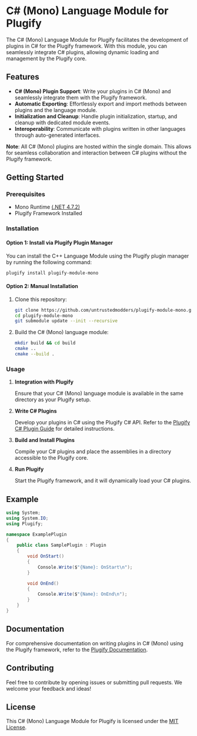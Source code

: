 # C# (Mono) Language Module for Plugify

The C# (Mono) Language Module for Plugify facilitates the development of plugins in C# for the Plugify framework. With this module, you can seamlessly integrate C# plugins, allowing dynamic loading and management by the Plugify core.

## Features

- **C# (Mono) Plugin Support**: Write your plugins in C# (Mono) and seamlessly integrate them with the Plugify framework.
- **Automatic Exporting**: Effortlessly export and import methods between plugins and the language module.
- **Initialization and Cleanup**: Handle plugin initialization, startup, and cleanup with dedicated module events.
- **Interoperability**: Communicate with plugins written in other languages through auto-generated interfaces.

**Note**: All C# (Mono) plugins are hosted within the single domain. This allows for seamless collaboration and interaction between C# plugins without the Plugify framework.

## Getting Started

### Prerequisites

- Mono Runtime [(.NET 4.7.2)](https://www.mono-project.com/docs/about-mono/compatibility/)
- Plugify Framework Installed

### Installation

#### Option 1: Install via Plugify Plugin Manager

You can install the C++ Language Module using the Plugify plugin manager by running the following command:

```bash
plugify install plugify-module-mono
```

#### Option 2: Manual Installation

1. Clone this repository:

    ```bash
    git clone https://github.com/untrustedmodders/plugify-module-mono.git
    cd plugify-module-mono
    git submodule update --init --recursive
    ```

2. Build the C# (Mono) language module:

    ```bash
    mkdir build && cd build
    cmake ..
    cmake --build .
    ```

### Usage

1. **Integration with Plugify**

   Ensure that your C# (Mono) language module is available in the same directory as your Plugify setup.

2. **Write C# Plugins**

   Develop your plugins in C# using the Plugify C# API. Refer to the [Plugify C# Plugin Guide](https://untrustedmodders.github.io/en/developing/plugins/first-plugin) for detailed instructions.

3. **Build and Install Plugins**

   Compile your C# plugins and place the assemblies in a directory accessible to the Plugify core.

4. **Run Plugify**

   Start the Plugify framework, and it will dynamically load your C# plugins.

## Example

```c#
using System;
using System.IO;
using Plugify;

namespace ExamplePlugin
{
    public class SamplePlugin : Plugin
    {
        void OnStart()
        {
            Console.Write($"{Name}: OnStart\n");
        }

        void OnEnd()
        {
            Console.Write($"{Name}: OnEnd\n");
        }
    }
}
```

## Documentation

For comprehensive documentation on writing plugins in C# (Mono) using the Plugify framework, refer to the [Plugify Documentation](https://untrustedmodders.github.io).

## Contributing

Feel free to contribute by opening issues or submitting pull requests. We welcome your feedback and ideas!

## License

This C# (Mono) Language Module for Plugify is licensed under the [MIT License](LICENSE).
